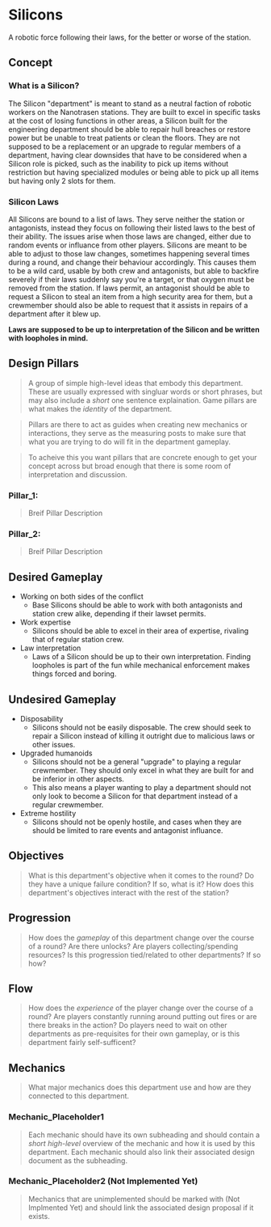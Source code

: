 # Silicons
A robotic force following their laws, for the better or worse of the station.

## Concept
### What is a Silicon?
The Silicon "department" is meant to stand as a neutral faction of robotic workers on the Nanotrasen stations. They are built to excel in specific tasks at the cost of losing functions in other areas, a Silicon built for the engineering department should be able to repair hull breaches or restore power but be unable to treat patients or clean the floors.
They are not supposed to be a replacement or an upgrade to regular members of a department, having clear downsides that have to be considered when a Silicon role is picked, such as the inability to pick up items without restriction but having specialized modules or being able to pick up all items but having only 2 slots for them.

### Silicon Laws
All Silicons are bound to a list of laws. They serve neither the station or antagonists, instead they focus on following their listed laws to the best of their ability.
The issues arise when those laws are changed, either due to random events or influance from other players. Silicons are meant to be able to adjust to those law changes, sometimes happening several times during a round, and change their behaviour accordingly.
This causes them to be a wild card, usable by both crew and antagonists, but able to backfire severely if their laws suddenly say you're a target, or that oxygen must be removed from the station.
If laws permit, an antagonist should be able to request a Silicon to steal an item from a high security area for them, but a crewmember should also be able to request that it assists in repairs of a department after it blew up.

**Laws are supposed to be up to interpretation of the Silicon and be written with loopholes in mind.**

## Design Pillars
> A group of simple high-level ideas that embody this department. These are usually expressed with singluar words or short phrases, but may also include a *short* one sentence explaination. Game pillars are what makes the *identity* of the department. 

> Pillars are there to act as guides when creating new mechanics or interactions, they serve as the measuring posts to make sure that what you are trying to do will fit in the department gameplay. 

> To acheive this you want pillars that are concrete enough to get your concept across but broad enough that there is some room of interpretation and discussion.

### Pillar_1:
 > Breif Pillar Description

### Pillar_2:
 > Breif Pillar Description

## Desired Gameplay
- Working on both sides of the conflict
    - Base Silicons should be able to work with both antagonists and station crew alike, depending if their lawset permits.
- Work expertise
    - Silicons should be able to excel in their area of expertise, rivaling that of regular station crew.
- Law interpretation
    - Laws of a Silicon should be up to their own interpretation. Finding loopholes is part of the fun while mechanical enforcement makes things forced and boring.

## Undesired Gameplay
- Disposability
    - Silicons should not be easily disposable. The crew should seek to repair a Silicon instead of killing it outright due to malicious laws or other issues.
- Upgraded humanoids
    - Silicons should not be a general "upgrade" to playing a regular crewmember. They should only excel in what they are built for and be inferior in other aspects.
    - This also means a player wanting to play a department should not only look to become a Silicon for that department instead of a regular crewmember.
- Extreme hostility
    - Silicons should not be openly hostile, and cases when they are should be limited to rare events and antagonist influance.

## Objectives
> What is this department's objective when it comes to the round? Do they have a unique failure condition? If so, what is it? How does this department's objectives interact with the rest of the station?

## Progression
> How does the *gameplay* of this department change over the course of a round? Are there unlocks? Are players collecting/spending resources? Is this progression tied/related to other departments? If so how?

## Flow
> How does the *experience* of the player change over the course of a round? Are players constantly running around putting out fires or are there breaks in the action? Do players need to wait on other departments as pre-requisites for their own gameplay, or is this department fairly self-sufficent?

## Mechanics
> What major mechanics does this department use and how are they connected to this department.

### Mechanic_Placeholder1
> Each mechanic should have its own subheading and should contain a *short high-level* overview of the mechanic and how it is used by this department. Each mechanic should also link their associated design document as the subheading.

### Mechanic_Placeholder2 (Not Implemented Yet)
> Mechanics that are unimplemented should be marked with (Not Implmented Yet) and should link the associated design proposal if it exists.